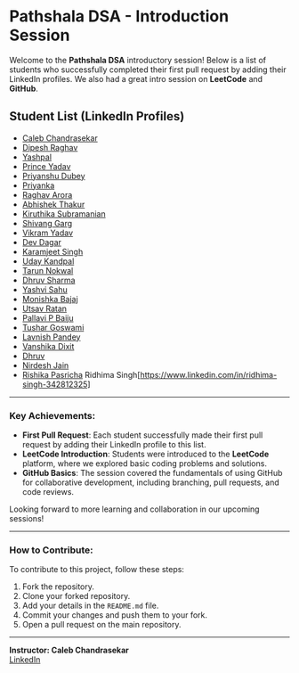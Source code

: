 # Pathshala DSA - Introduction Session

Welcome to the **Pathshala DSA** introductory session! Below is a list of students who successfully completed their first pull request by adding their LinkedIn profiles. We also had a great intro session on **LeetCode** and **GitHub**.

## Student List (LinkedIn Profiles)

- [Caleb Chandrasekar](https://www.linkedin.com/in/caleb-chandrasekar/)
- [Dipesh Raghav](https://www.linkedin.com/in/dipesh-raghav-1969a5322)
- [Yashpal](https://www.linkedin.com/in/yash-pal-3295501b7)
- [Prince Yadav](https://www.linkedin.com/in/prince-yadav-2a4279322/)
- [Priyanshu Dubey](https://www.linkedin.com/in/priyanshu-dubey-962b34321)
- [Priyanka](https://www.linkedin.com/in/priyanka-1854052b5)
- [Raghav Arora](https://www.linkedin.com/in/raghav-arora-1a734b306/)
- [Abhishek Thakur](https://www.linkedin.com/in/abhishek-thakur-141a32325/)
- [Kiruthika Subramanian](https://www.linkedin.com/in/kiruthika-subramanian-920964298/)
- [Shivang Garg](https://www.linkedin.com/in/shivang-garg77/)
- [Vikram Yadav](https://www.linkedin.com/in/vikram-yadav-b651bb32a)
- [Dev Dagar](https://www.linkedin.com/in/dev-dagar-0a3b81307)
- [Karamjeet Singh](https://www.linkedin.com/in/karamjeet-singh-60528732a/)
- [Uday Kandpal](https://in.linkedin.com/in/uday-kandpal-137863325)
- [Tarun Nokwal](https://www.linkedin.com/in/tarun-nokwal-b4a858325/)
- [Dhruv Sharma](https://www.linkedin.com/in/dhruv-sharma-2202b332a)
- [Yashvi Sahu](https://www.linkedin.com/in/yashvi-sahu-910190326/)
- [Monishka Bajaj](https://www.linkedin.com/in/monishka-bajaj-21296432a/)
- [Utsav Ratan](https://www.linkedin.com/in/misterutsav/)
- [Pallavi P Baiju](https://www.linkedin.com/in/pallavi-p-baiju-2b795631b/)
- [Tushar Goswami](https://www.linkedin.com/in/tushar-goswami-9b5165276)
- [Lavnish Pandey](https://www.linkedin.com/in/lavnish-pandey-b5b577162/)
- [Vanshika Dixit](https://www.linkedin.com/in/vanshika-dixit-8b53852b9/)
- [Dhruv](https://www.linkedin.com/in/dhruv-%E2%80%8E-64446220b/)
- [Nirdesh Jain](https://www.linkedin.com/in/nirdeshhjain/)
- [Rishika Pasricha](https://www.linkedin.com/in/rishika-pasricha-6440112a9/)
Ridhima Singh[https://www.linkedin.com/in/ridhima-singh-342812325]
---

### Key Achievements:
- **First Pull Request**: Each student successfully made their first pull request by adding their LinkedIn profile to this list.
- **LeetCode Introduction**: Students were introduced to the **LeetCode** platform, where we explored basic coding problems and solutions.
- **GitHub Basics**: The session covered the fundamentals of using GitHub for collaborative development, including branching, pull requests, and code reviews.

Looking forward to more learning and collaboration in our upcoming sessions!

---

### How to Contribute:
To contribute to this project, follow these steps:
1. Fork the repository.
2. Clone your forked repository.
3. Add your details in the `README.md` file.
4. Commit your changes and push them to your fork.
5. Open a pull request on the main repository.

---

**Instructor: Caleb Chandrasekar**  
[LinkedIn](https://www.linkedin.com/in/caleb-chandrasekar/)
